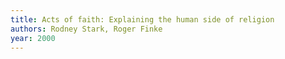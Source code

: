 ```yaml
---
title: Acts of faith: Explaining the human side of religion
authors: Rodney Stark, Roger Finke
year: 2000
---
```


